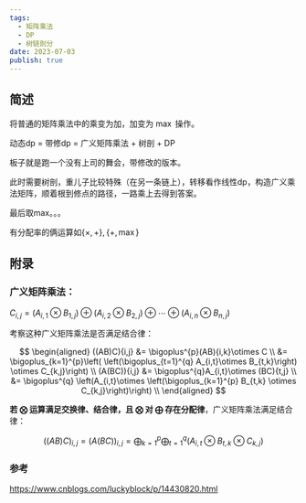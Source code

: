 ```yaml
---
tags:
  - 矩阵乘法
  - DP
  - 树链剖分
date: 2023-07-03
publish: true
---
```


## 简述

将普通的矩阵乘法中的乘变为加，加变为 $\max$ 操作。

动态dp = 带修dp = 广义矩阵乘法 + 树剖 + DP

板子就是跑一个没有上司的舞会，带修改的版本。

此时需要树剖，重儿子比较特殊（在另一条链上），转移看作线性dp，构造广义乘法矩阵，顺着根到修点的路径，一路乘上去得到答案。

最后取max。。。

有分配率的俩运算如$\{\times,+\},\{+,\max\}$

## 附录

### 广义矩阵乘法：

$C_{i,j} = (A_{i, 1}\otimes B_{1,j}) \oplus (A_{i,2}\otimes B_{2,j})\oplus \cdots \oplus (A_{i, n}\otimes B_{n,j})$

考察这种广义矩阵乘法是否满足结合律：


$$
\begin{aligned}
((AB)C){i,j} &= \bigoplus^{p}(AB){i,k}\otimes C \\
&= \bigoplus_{k=1}^{p}\left( \left(\bigoplus_{t=1}^{q} A_{i,t}\otimes B_{t,k}\right) \otimes C_{k,j}\right) \\
(A(BC)){i,j} &= \bigoplus^{q}A_{i,t}\otimes (BC){t,j} \\
&= \bigoplus^{q} \left(A_{i,t}\otimes \left(\bigoplus_{k=1}^{p} B_{t,k} \otimes C_{k,j}\right)\right) \\
\end{aligned}
$$


**若 $\bigotimes$ 运算满足交换律、结合律，且 $\bigotimes$ 对 $\bigoplus$ 存在分配律**，广义矩阵乘法满足结合律：


$$
((AB)C)_{i,j} = (A(BC))_{i,j} = \bigoplus_{k=1}^{p}\bigoplus_{t=1}^{q} \left(A_{i,t}\otimes B_{t,k}\otimes C_{k,j}\right)
$$


### 参考

https://www.cnblogs.com/luckyblock/p/14430820.html


